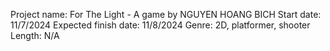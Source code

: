 Project name: For The Light - A game by NGUYEN HOANG BICH
Start date: 11/7/2024
Expected finish date: 11/8/2024
Genre: 2D, platformer, shooter
Length: N/A